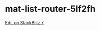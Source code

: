 # mat-list-router-5lf2fh

[Edit on StackBlitz ⚡️](https://stackblitz.com/edit/mat-list-router-5lf2fh)